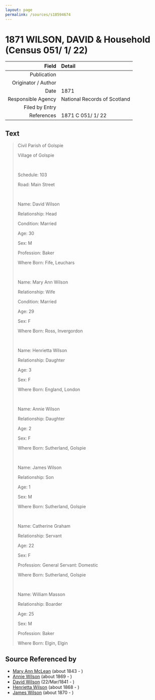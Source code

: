 ```yaml
---
layout: page
permalink: /sources/s18594674
---
```


# 1871 WILSON, DAVID & Household (Census 051/ 1/ 22)

Field | Detail
---:|:---
Publication | 
Originator / Author | 
Date | 1871
Responsible Agency | National Records of Scotland
Filed by Entry | 
References | 1871 C 051/ 1/ 22

## Text

> Civil Parish of Golspie
>
> Village of Golspie
>
> <br/>
>
> Schedule: 103
>
> Road: Main Street
>
> <br/>
>
> Name: David Wilson
>
> Relationship: Head
>
> Condition: Married
>
> Age: 30
>
> Sex: M
>
> Profession: Baker
>
> Where Born: Fife, Leuchars
>
> <br/>
>
> Name: Mary Ann Wilson
>
> Relationship: Wife
>
> Condition: Married
>
> Age: 29
>
> Sex: F
>
> Where Born: Ross, Invergordon
>
> <br/>
>
> Name: Henrietta Wilson
>
> Relationship: Daughter
>
> Age: 3
>
> Sex: F
>
> Where Born: England, London
>
> <br/>
>
> Name: Annie Wilson
>
> Relationship: Daughter
>
> Age: 2
>
> Sex: F
>
> Where Born: Sutherland, Golspie
>
> <br/>
>
> Name: James Wilson
>
> Relationship: Son
>
> Age: 1
>
> Sex: M
>
> Where Born: Sutherland, Golspie
>
> <br/>
>
> Name: Catherine Graham
>
> Relationship: Servant
>
> Age: 22
>
> Sex: F
>
> Profession: General Servant: Domestic
>
> Where Born: Sutherland, Golspie
>
> <br/>
>
> Name: William Masson
>
> Relationship: Boarder
>
> Age: 25
>
> Sex: M
>
> Profession: Baker
>
> Where Born: Elgin, Elgin
>

## Source Referenced by

* [Mary Ann McLean](../people/@87096403@-mary-ann-mclean-b1843-d.md) (about 1843 - )
* [Annie Wilson](../people/@8935795@-annie-wilson-b1869-d.md) (about 1869 - )
* [David Wilson](../people/@15598112@-david-wilson-b1841-3-22-d.md) (22/Mar/1841 - )
* [Henrietta Wilson](../people/@47880504@-henrietta-wilson-b1868-d.md) (about 1868 - )
* [James Wilson](../people/@59901376@-james-wilson-b1870-d.md) (about 1870 - )

